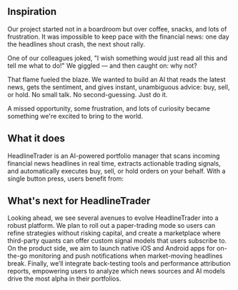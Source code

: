 ## Inspiration
Our project started not in a boardroom but over coffee, snacks, and lots of frustration. It was impossible to keep pace with the financial news: one day the headlines shout crash, the next shout rally.

One of our colleagues joked, "I wish something would just read all this and tell me what to do!"
We giggled — and then caught on: why not?

That flame fueled the blaze.
We wanted to build an AI that reads the latest news, gets the sentiment, and gives instant, unambiguous advice: buy, sell, or hold. No small talk. No second-guessing. Just do it.

A missed opportunity, some frustration, and lots of curiosity became something we're excited to bring to the world. 

## What it does
HeadlineTrader is an AI-powered portfolio manager that scans incoming financial news headlines in real time, extracts actionable trading signals, and automatically executes buy, sell, or hold orders on your behalf. With a single button press, users benefit from:

## What's next for HeadlineTrader
Looking ahead, we see several avenues to evolve HeadlineTrader into a robust platform. We plan to roll out a paper-trading mode so users can refine strategies without risking capital, and create a marketplace where third-party quants can offer custom signal models that users subscribe to. On the product side, we aim to launch native iOS and Android apps for on-the-go monitoring and push notifications when market-moving headlines break. Finally, we’ll integrate back-testing tools and performance attribution reports, empowering users to analyze which news sources and AI models drive the most alpha in their portfolios.

